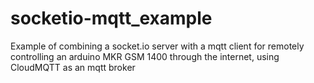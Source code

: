 # socketio-mqtt_example
Example of combining a socket.io server with a mqtt client for remotely controlling an arduino MKR GSM 1400 through the internet, using CloudMQTT as an mqtt broker
